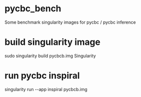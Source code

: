# pycbc_bench
Some benchmark singularity images for pycbc / pycbc inference

# build singularity image
sudo singularity build pycbcb.img Singularity

# run pycbc inspiral
singularity run --app inspiral pycbcb.img
